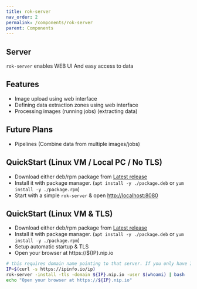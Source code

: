 ```yaml
---
title: rok-server
nav_order: 2
permalink: /components/rok-server
parent: Components
---
```


## Server

`rok-server` enables WEB UI And easy access to data

## Features

* Image upload using web interface
* Defining data extraction zones using web interface
* Processing images (running jobs) (extracting data)

## Future Plans

* Pipelines (Combine data from multiple images/jobs)

## QuickStart (Linux VM / Local PC / No TLS)

- Download either deb/rpm package from [Latest release](https://github.com/xor22h/rok-monster-ocr-golang/releases/latest/) 
- Install it with package manager. (`apt install -y ./package.deb` or `yum install -y ./package.rpm`)
- Start with a simple `rok-server` & open [http://localhost:8080](http://localhost:8080) 

## QuickStart (Linux VM & TLS)

- Download either deb/rpm package from [Latest release](https://github.com/xor22h/rok-monster-ocr-golang/releases/latest/) 
- Install it with package manager. (`apt install -y ./package.deb` or `yum install -y ./package.rpm`)
- Setup automatic startup & TLS
- Open your browser at https://${IP}.nip.io
  
```bash
# this requires domain name pointing to that server. If you only have IP, use ${IP}.nip.io
IP=$(curl -s https://ipinfo.io/ip)
rok-server -install -tls -domain ${IP}.nip.io -user $(whoami) | bash
echo "Open your browser at https://${IP}.nip.io"
```